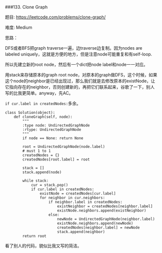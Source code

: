 ###133. Clone Graph


题目:
<https://leetcode.com/problems/clone-graph/>


难度:
Medium



思路：

DFS或者BFS把graph traverse一遍，边traverse边复制。因为nodes are labeled uniquely，这就是方便的地方，但是注意node可能重复和有self-loop.

所以先建立新的root node，然后有一个dict把node label和node一一对应。

用stack来存储原本的graph root node，对原本的graph做DFS，这个时候，如果这个node的neighbor是已经出现过，那么我们就是去修改原本的existNode，让它指向存在的neighbor，否则创建新的，再把它们联系起来，谷歌了一下，别人写的比我更简单。anyway，先AC。



`if cur.label in createdNodes:`多余。




```
class Solution(object):
    def cloneGraph(self, node):
        """
        :type node: UndirectedGraphNode
        :rtype: UndirectedGraphNode
        """
        if node == None: return None

        root = UndirectedGraphNode(node.label)
        # must 1 to 1
        createdNodes = {}
        createdNodes[root.label] = root 

        stack = []
        stack.append(node)

        while stack:
        	cur = stack.pop()
        	if cur.label in createdNodes:
        		existNode = createdNodes[cur.label]
        		for neighbor in cur.neighbors:
        			if neighbor.label in createdNodes:
        				existNeighbor = createdNodes[neighbor.label]
        				existNode.neighbors.append(existNeighbor)
        			else:
        				newNode = UndirectedGraphNode(neighbor.label)
        				existNode.neighbors.append(newNode)
        				createdNodes[neighbor.label] = newNode
        				stack.append(neighbor)
        return root
```



看了别人的代码，貌似比我又写的简洁。



